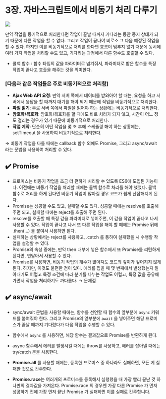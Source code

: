 # 3장. 자바스크립트에서 비동기 처리 다루기

<img src='./img/황지수1.png' />

만약 작업을 동기적으로 처리한다면 작업이 끝날 때까지 기다리는 동안 중지 상태가 되기 때문에 다른 작업을 할 수 없다. 그리고 작업이 끝나야 비로소 그 다음 예정된 작업을 할 수 있다. 하지만 이를 비동기적으로 처리를 한다면 흐름이 멈추지 않기 때문에 동시에 여러 가지 작업을 처리할 수도 있고, 기다리는 과정에서 다른 함수도 호출할 수 있다.

- 콜백 함수 : 함수 타입의 값을 파라미터로 넘겨줘서, 파라미터로 받은 함수를 특정 작업이 끝나고 호출을 해주는 것을 의미한다.

### [다음과 같은 작업들은 주로 비동기적으로 처리함]

- **Ajax Web API 요청**: 만약 서버 쪽에서 데이터를 받와아야 할 때는, 요청을 하고 서버에서 응답을 할 때까지 대기를 해야 되기 때문에 작업을 비동기적으로 처리한다.
- **파일 읽기**: 주로 서버 쪽에서 파일을 읽어야 하는 상황에는 비동기적으로 처리한다.
- **암호화/복호화**: 암호화/복호화를 할 때에도 바로 처리가 되지 않고, 시간이 어느 정도 걸리는 경우가 있기 때문에 비동기적으로 처리한다.
- **작업 예약**: 단순히 어떤 작업을 몇 초 후에 스케쥴링 해야 하는 상황에는, setTimeout 을 사용하여 비동기적으로 처리한다.

⇒ 비동기 작업을 다룰 때에는 callback 함수 외에도 Promise, 그리고 async/await 라는 문법을 사용하여 처리할 수 있다.

## ✔️ Promise

- 프로미스는 비동기 작업을 조금 더 편하게 처리할 수 있도록 ES6에 도입된 기능이다. 이전에는 비동기 작업을 처리할 때에는 콜백 함수로 처리를 해야 했었다. 콜백 함수로 처리를 하게 된다면 비동기 작업이 많아질 경우 코드가 쉽게 난잡해지게 된다.
- Promise는 성공할 수도 있고, 실패할 수도 있다. 성공할 때에는 resolve를 호출해 주면 되고, 실패할 때에는 reject를 호출해 주면 된다.
- resolve를 호출할 때 특정 값을 파라미터로 넣어주면, 이 값을 작업이 끝나고 나서 사용할 수 있다. 작업이 끝나고 나서 또 다른 작업을 해야 할 때에는 Promise 뒤에 .then(...) 을 붙여서 사용하면 된다.
- 실패하는 상황에서는 reject를 사용하고, .catch 를 통하여 실패했을 시 수행할 작업을 설정할 수 있다.
- Promise의 속성 중에는, 만약 then 내부에 넣은 함수에서 또 Promise를 리턴하게 된다면, 연달아서 사용할 수 있다.
- Promise를 사용하면, 비동기 작업의 개수가 많아져도 코드의 깊이가 깊어지지 않게 된다. 하지만, 이것도 불편한 점이 있다. 에러를 잡을 때 몇 번째에서 발생했는지 알아내기도 어렵고 특정 조건에 따라 분기를 나누는 작업도 어렵고, 특정 값을 공유해가면서 작업을 처리하기도 까다롭다. → 문제점

## ✔️ async/await

- sync/await 문법을 사용할 때에는, 함수를 선언할 때 함수의 앞부분에 `async` 키워드를 붙여줘야 한다. 그리고 Promise의 앞부분에 `await` 을 넣어주면 해당 프로미스가 끝날 때까지 기다렸다가 다음 작업을 수행할 수 있다.
- 함수에서 `async` 를 사용하면, 해당 함수는 결과값으로 Promise를 반환하게 된다.
- async 함수에서 에러를 발생시킬 때에는 throw를 사용하고, 에러를 잡아낼 때에는 try/catch 문을 사용한다.

- **Promise.all** 를 사용할 때에는, 등록한 프로미스 중 하나라도 실패하면, 모든 게 실패한 것으로 간주한다.

- **Promise.race**는 여러개의 프로미스를 등록해서 실행했을 때 가장 빨리 끝난 것 하나만의 결과값을 가져온다.  Promise.race 의 경우엔 가장 다른 Promise 가 먼저 성공하기 전에 가장 먼저 끝난 Promise 가 실패하면 이를 실패로 간주합니다.

